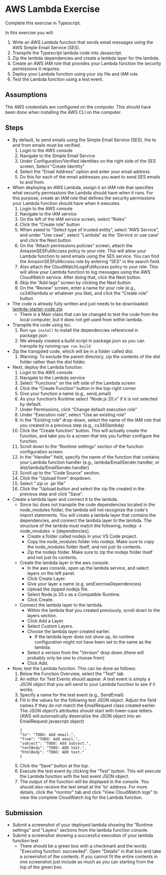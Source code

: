 # AWS Lambda Exercise
  
Complete this exercise in Typescript.

In this exercise you will:

1. Write an AWS Lambda function that sends email messages using the AWS Simple Email Service (SES).
1. Transpile the Typescript lambda code into Javascript.
1. Zip the lambda dependencies and create a lambda layer for the lambda.
1. Create an AWS IAM role that provides your Lambda function the security permissions it requires.
1. Deploy your Lambda function using your zip file and IAM role.
1. Test the Lambda function using a test event.

## Assumptions

The AWS credentials are configured on the computer.  This should have been done when installing the AWS CLI on the computer.

## Steps

- By default, to send emails using the Simple Email Service (SES), the to and from emails must be verified.
    1. Login to the AWS console
    1. Navigate to the Simple Email Service
    1. Under Configuration/Verified identities on the right side of the SES screen, Select "Create Identity"
    1. Select the "Email Address" option and enter your email address
    1. Do this for each of the email addresses you want to send SES emails to and from.
- When deploying an AWS Lambda, assign it an IAM role that specifies what security permissions the Lambda should have when it runs.  For this purpose, create an IAM role that defines the security permissions your Lambda function should have when it executes.
    1. Login to the AWS console
    1. Navigate to the IAM service
    1. On the left of the IAM service screen, select “Roles”
    1. Click the “Create role” button
    1. When asked to “Select type of trusted entity”, select “AWS Service”, and under "Use case", select "Lambda" as the 'Service or use case' and click the Next button
    1. On the “Attach permissions policies” screen, attach the AmazonSESFullAccess policy to your role.  This will allow your Lambda function to send emails using the SES service.  You can find the AmazonSESFullAccess role by entering “SES” in the search field. 
    1. Also attach the CloudWatchLogsFullAccess policy to your role.  This will allow your Lambda function to log messages using the AWS CloudWatch service.  After doing that, click the Next button.
    1. Skip the “Add tags” screen by clicking the Next button
    1. On the “Review” screen, enter a name for your role (e.g., cs340lambda or whatever you like), and click the “Create role” button
- The code is already fully written and just needs to be downloaded: [lambda-starter-code.zip](./lambda-starter-code.zip)
    - There is a Main class that can be changed to test the code from the local computer, but it does not get used from within lambda.
- Transpile the code using tsc.
    1. Run `npm install` to install the dependencies referenced in package.json
    1. We already created a build script in package.json so you can transpile by running `npm run build`
- Zip the transpiled code, which will be in a folder called dist.
    1. Warning: To exclude the parent directory, zip the contents of the dist folder rather than the dist folder.
- Next, deploy the Lambda function.
    1. Login to the AWS console
    1. Navigate to the Lambda service
    1. Select “Functions” on the left side of the Lambda screen
    1. Click the “Create Function” button in the top-right corner
    1. Give your function a name (e.g., send_email)
    1. As your function’s Runtime select “Node.js 20.x” if it is not selected by default.
    1. Under Permissions, click “Change default execution role”
    1. Under “Execution role”, select “Use an existing role”
    1. In the “Existing role” drop-down, select the name of the IAM role that you created in a previous step (e.g., cs340lambda)
    1. Click the “Create function” button.  This will actually create the function, and take you to a screen that lets you further configure the function.
    1. Scroll down to the “Runtime settings” section of the function configuration screen.
    1. In the “Handler” field, specify the name of the function that contains your Lambda function handler (e.g., lambda/EmailSender.handler, or dist/lambda/EmailSender.handler)
    1. Scroll up to the "Code Source" section.
    1. Click the "Upload from" dropdown.
    1. Select ".zip or .jar file"
    1. Click the "Upload button and select the zip file created in the previous step and click "Save".
- Create a lambda layer and connect it to the lambda.
    - Since tsc does not transpile the code dependencies located in the node_modules folder, the lambda will not recognize the code's import statements. You will create a lambda layer that contains the dependencies, and connect the lambda layer to the lambda. The structure of the lambda must match the following, nodejs -> node_modules -> [dependencies].
        - Create a folder called nodejs in your VS Code project.
        - Copy the node_modules folder into nodejs. Make sure to copy the node_modules folder itself, and not just its contents.
        - Zip the nodejs folder. Make sure to zip the nodejs folder itself and not just its contents.
    - Create the lambda layer in the aws console.
        - In the aws console, open up the lambda service, and select layers on the left panel.
        - Click Create Layer.
        - Give your layer a name (e.g. sesExerciseDependencies)
        - Upload the zipped nodejs file.
        - Select Node.js 20.x as a Compatible Runtime.
        - Click Create.
    - Connect the lambda layer to the lambda.
        - Within the lambda that you created previously, scroll down to the layers section.
        - Click Add a Layer.
        - Select Custom Layers.
        - Choose the lambda layer created earlier.
            - If the lambda layer does not show up, its runtime configuration might not have been set to the same as the lambda.
        - Select a version from the "Version" drop down (there will probably only be one to choose from)
        - Click Add.
- Now, test the Lambda function.  This can be done as follows:
    1. Below the Function Overview, select the "Test" tab
    1. An editor for Test Events should appear.  A test event is simply a JSON object that you will send to your Lambda function to see if it works.
    1. Specify a name for the test event (e.g., SendEmail)
    1. Fill in the values for the following test JSON object.  Adjust the field names if they do not match the EmailRequest class created earlier. The JSON object’s attributes should start with lower-case letters.  (AWS will automatically deserialize the JSON object into an EmailRequest javascript object)
        ```
        {
        "to": "TODO: Add email.",
        "from": "TODO: Add email.",
        "subject": "TODO: Add Subject.",
        "textBody": "TODO: ADD text.",
        "htmlBody": "TODO: ADD text."
        }
        ```
    1. Click the “Save” button at the top. 
    1. Execute the test event by clicking the “Test” button.  This will execute the Lambda function with the test event JSON object.
    1. The output of the function will be displayed in the console. You should also receive the test email at the 'to' address. For more details, click the "monitor" tab and click "View CloudWatch logs" to view the complete CloudWatch log for the Lambda function.

## Submission

- Submit a screenshot of your deployed lambda showing the "Runtime settings" and "Layers" sections from the lambda function console.
- Submit a screenshot showing a successful execution of your lambda function test
    - There should be a green box with a checkmark and the words "Executing function: succeeded". Open "Details" in that box and take a screenshot of the contents. If you cannot fit the entire contents in one screenshot just include as much as you can starting from the top of the green box.

